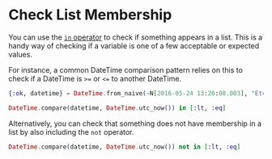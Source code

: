 # Check List Membership

You can use the [`in` operator](https://hexdocs.pm/elixir/operators.html) to
check if something appears in a list. This is a handy way of checking if a
variable is one of a few acceptable or expected values.

For instance, a common DateTime comparison pattern relies on this to check
if a DateTime is `>=` or `<=` to another DateTime.

```elixir
{:ok, datetime} = DateTime.from_naive(~N[2016-05-24 13:26:08.003], "Etc/UTC")

DateTime.compare(datetime, DateTime.utc_now()) in [:lt, :eq]
```

Alternatively, you can check that something does not have membership in a
list by also including the `not` operator.

```elixir
DateTime.compare(datetime, DateTime.utc_now()) not in [:lt, :eq]
```

